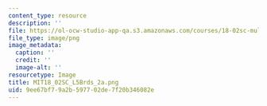 ```yaml
---
content_type: resource
description: ''
file: https://ol-ocw-studio-app-qa.s3.amazonaws.com/courses/18-02sc-multivariable-calculus-fall-2010/9ee67bf79a2b597702de7f20b346082e_MIT18_02SC_L5Brds_2a.png
file_type: image/png
image_metadata:
  caption: ''
  credit: ''
  image-alt: ''
resourcetype: Image
title: MIT18_02SC_L5Brds_2a.png
uid: 9ee67bf7-9a2b-5977-02de-7f20b346082e
---
```

